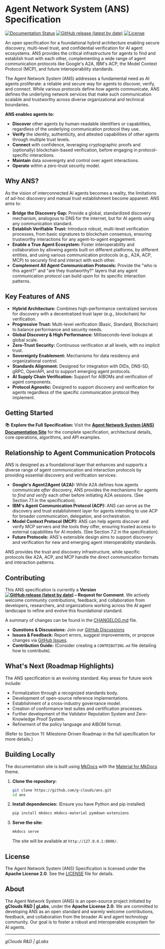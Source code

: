 # Agent Network System (ANS) Specification

[![Documentation Status](https://img.shields.io/website?url=https%3A%2F%2Fg-clouds.github.io%2FANS%2F&label=docs&style=flat-square)](https://g-clouds.github.io/ANS/)
[![GitHub release (latest by date)](https://img.shields.io/github/v/release/g-clouds/ans?style=flat-square)](https://github.com/g-clouds/ans/releases/latest)
[![License](https://img.shields.io/badge/License-Apache%202.0-blue.svg?style=flat-square)](https://opensource.org/licenses/Apache-2.0)

An open specification for a foundational hybrid architecture enabling secure discovery, multi-level trust, and confidential verification for AI agent ecosystems. ANS provides the critical infrastructure for agents to find and establish trust with each other, complementing a wide range of agent communication protocols like Google's A2A, IBM's ACP, the Model Context Protocol (MCP), and future interoperability standards.

The Agent Network System (ANS) addresses a fundamental need as AI agents proliferate: a reliable and secure way for agents to discover, verify, and connect. While various protocols define *how* agents communicate, ANS defines the underlying network services that make such communication scalable and trustworthy across diverse organizational and technical boundaries.

**ANS enables agents to:**

*   **Discover** other agents by human-readable identifiers or capabilities, regardless of the underlying communication protocol they use.
*   **Verify** the identity, authenticity, and attested capabilities of other agents through multiple trust levels.
*   **Connect** with confidence, leveraging cryptographic proofs and (optionally) blockchain-based verification, before engaging in protocol-specific interactions.
*   **Maintain** data sovereignty and control over agent interactions.
*   **Operate** within a zero-trust security model.

## Why ANS?

As the vision of interconnected AI agents becomes a reality, the limitations of ad-hoc discovery and manual trust establishment become apparent. ANS aims to:

*   **Bridge the Discovery Gap:** Provide a global, standardized discovery mechanism, analogous to DNS for the internet, but for AI agents using any communication standard.
*   **Establish Verifiable Trust:** Introduce robust, multi-level verification processes, from basic signatures to blockchain consensus, ensuring trustworthy interactions for any agent-to-agent engagement.
*   **Enable a True Agent Ecosystem:** Foster interoperability and collaboration by allowing agents built on different platforms, by different entities, and using various communication protocols (e.g., A2A, ACP, MCP) to securely find and interact with each other.
*   **Complement All Agent Communication Protocols:** Provide the "who is this agent?" and "are they trustworthy?" layers that any agent communication protocol can build upon for its specific interaction patterns.

## Key Features of ANS

*   **Hybrid Architecture:** Combines high-performance centralized services for discovery with a decentralized trust layer (e.g., blockchain) for verification.
*   **Progressive Trust:** Multi-level verification (Basic, Standard, Blockchain) to balance performance and security needs.
*   **Global Discovery & High Performance:** Milliseconds-level lookups at global scale.
*   **Zero-Trust Security:** Continuous verification at all levels, with no implicit trust.
*   **Sovereignty Enablement:** Mechanisms for data residency and organizational control.
*   **Standards Alignment:** Designed for integration with DIDs, DNS-SD, gRPC, OpenAPI, and to support emerging agent protocols.
*   **AI Supply Chain Verification:** Support for AIBOMs and verification of agent components.
*   **Protocol Agnostic:** Designed to support discovery and verification for agents regardless of the specific communication protocol they implement.

## Getting Started

📚 **Explore the Full Specification:** Visit the **[Agent Network System (ANS) Documentation Site](https://g-clouds.github.io/ANS/)** for the complete specification, architectural details, core operations, algorithms, and API examples.

## Relationship to Agent Communication Protocols

ANS is designed as a foundational layer that enhances and supports a diverse range of agent communication and interaction protocols by providing essential discovery and verification services:

*   **Google's Agent2Agent (A2A):** While A2A defines how agents communicate *after* discovery, ANS provides the mechanisms for agents to *find and verify* each other before initiating A2A sessions. (See Section 7.1 in the specification).
*   **IBM's Agent Communication Protocol (ACP):** ANS can serve as the discovery and trust establishment layer for agents intending to use ACP for broader communication, delegation, and orchestration.
*   **Model Context Protocol (MCP):** ANS can help agents discover and verify MCP servers and the tools they offer, ensuring trusted access to external capabilities for AI models. (See Section 7.2 in the specification).
*   **Future Protocols:** ANS's extensible design aims to support discovery and verification for new and emerging agent interoperability standards.

ANS provides the trust and discovery infrastructure, while specific protocols like A2A, ACP, and MCP handle the direct communication formats and interaction patterns.

## Contributing

This ANS specification is currently a **Version [![GitHub release (latest by date)](https://img.shields.io/github/v/release/g-clouds/ans?style=flat-square)](https://github.com/g-clouds/ans/releases/latest) – Request for Comment**. We actively welcome community contributions, feedback, and collaboration from developers, researchers, and organizations working across the AI agent landscape to refine and evolve this foundational standard.

A summary of changes can be found in the [CHANGELOG.md](CHANGELOG.md) file.


*   **Questions & Discussions:** Join our [GitHub Discussions](https://github.com/g-clouds/ans/discussions)
*   **Issues & Feedback:** Report errors, suggest improvements, or propose changes via [GitHub Issues](https://github.com/g-clouds/ans/issues).
*   **Contribution Guide:** (Consider creating a `CONTRIBUTING.md` file detailing how to contribute).

## What's Next (Roadmap Highlights)

The ANS specification is an evolving standard. Key areas for future work include:

*   Formalization through a recognized standards body.
*   Development of open-source reference implementations.
*   Establishment of a cross-industry governance model.
*   Creation of conformance test suites and certification processes.
*   Further development of the Validator Reputation System and Zero-Knowledge Proof System.
*   Refinement of the policy language and AIBOM format.

(Refer to Section 11: Milestone-Driven Roadmap in the full specification for more details.)

## Building Locally

The documentation site is built using [MkDocs](https://www.mkdocs.org/) with the [Material for MkDocs](https://squidfunk.github.io/mkdocs-material/) theme.

1.  **Clone the repository:**
    ```bash
    git clone https://github.com/g-clouds/ans.git
    cd ans
    ```
2.  **Install dependencies:**
    (Ensure you have Python and pip installed)
    ```bash
    pip install mkdocs mkdocs-material pymdown-extensions
    ```
3.  **Serve the site:**
    ```bash
    mkdocs serve
    ```
    The site will be available at `http://127.0.0.1:8000/`.

## License

The Agent Network System (ANS) Specification is licensed under the **Apache License 2.0**. See the [LICENSE](LICENSE) file for details.

## About

The Agent Network System (ANS) is an open-source project initiated by **gClouds R&D | gLabs**, under the **Apache License 2.0**. We are committed to developing ANS as an open standard and warmly welcome contributions, feedback, and collaboration from the broader AI and agent technology community. Our goal is to foster a robust and interoperable ecosystem for AI agents.

---

*gClouds R&D | gLabs*